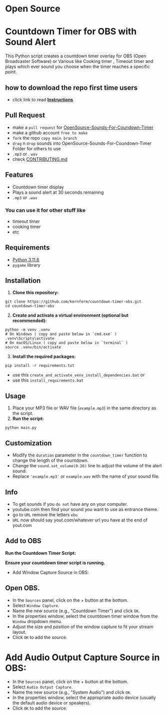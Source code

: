# Open Source

# Countdown Timer for OBS with Sound Alert

This Python script creates a countdown timer overlay for OBS (Open Broadcaster Software) or Various like Cooking timer , Timeout timer and plays which ever sound you choose when the timer reaches a specific point.

## how to download the repo first time users

  - click link to read [**Instructions**](https://www.gitprojects.fnbubbles420.org/how-to-download-repos)

## Pull Request
- make a `pull request` for [OpenSource-Sounds-For-Coundown-Timer](https://github.com/KernFerm/countdown-timer-OBS/tree/main/OpenSource-Sounds-For-Coundown-Timer)
- make a github account `free to make`
- `fork` the repo `copy main branch`
- `drag` n `drop` sounds into OpenSource-Sounds-For-Coundown-Timer Folder for others to use
- `.mp3` or . `wav`
- check [CONTRIBUTING.md](https://github.com/KernFerm/countdown-timer-OBS/blob/main/CONTRIBUTING.md)


## Features

- Countdown timer display
- Plays a sound alert at 30 seconds remaining
- `.mp3` or `.wav`

### You can use it for other stuff like 
- timeout timer
- cooking timer
- etc

## Requirements

- [Python 3.11.6](https://github.com/KernFerm/Py3.11.6installer)
- `pygame` library

## Installation

1. **Clone this repository:**
  
  ```
  git clone https://github.com/kernferm/countdown-timer-obs.git
  cd countdown-timer-obs
  ```

2. **Create and activate a virtual environment (optional but recommended):**

  ```
  python -m venv .venv
  # On Windows ( copy and paste below in `cmd.exe` )
  .venv\Scripts\activate
  # On macOS/Linux ( copy and paste below in `terminal` )
  source .venv/bin/activate
  ```

3. **Install the required packages:**

  ```
  pip install -r requirements.txt
  ```

- use this `create_and_activate_venv_install_dependencies.bat`
  or
- use this `install_requirements.bat`
 
## Usage

1. Place your MP3 file or WAV file (`example.mp3`) in the same directory as the script.
2. **Run the script:**

  ```
  python main.py
  ```

## Customization

- Modify the `duration` parameter in the `countdown_timer` function to change the length of the countdown.
- Change the `sound.set_volume(0.26)` line to adjust the volume of the alert sound.
- Replace `'example.mp3'` or `example.wav` with the name of your sound file.

## Info 

- To get sounds if you `do not` have any on your computer.
- youtube.com then find your sound you want to use as entrance theme.
- go to `URL` remove the letters `ebu`
- `URL` now should say yout.com/whatever url you have at the end of yout.com

## Add to OBS
**Run the Countdown Timer Script:**

**Ensure your countdown timer script is running.**
- Add Window Capture Source in OBS:

## Open OBS.
- In the `Sources` panel, click on the + button at the bottom.
- Select `Window Capture`.
- Name the new source (e.g., "Countdown Timer") and click `OK`.
- In the properties window, select the countdown timer window from the `Window` dropdown menu.
- Adjust the size and position of the window capture to fit your stream layout.
- Click `OK` to add the source.

# Add Audio Output Capture Source in OBS:
- In the `Sources` panel, click on the + button at the bottom.
- Select `Audio Output Capture`.
- Name the new source (e.g., "System Audio") and click `OK`.
- In the properties window, select the appropriate audio device (usually the default audio device or speakers).
- Click `OK` to add the source.

